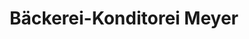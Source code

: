 ---
title: "Bäckerei-Konditorei Meyer"
url: /biel-bienne/baeckerei-konditorei-meyer/
shop: Bäckerei
---